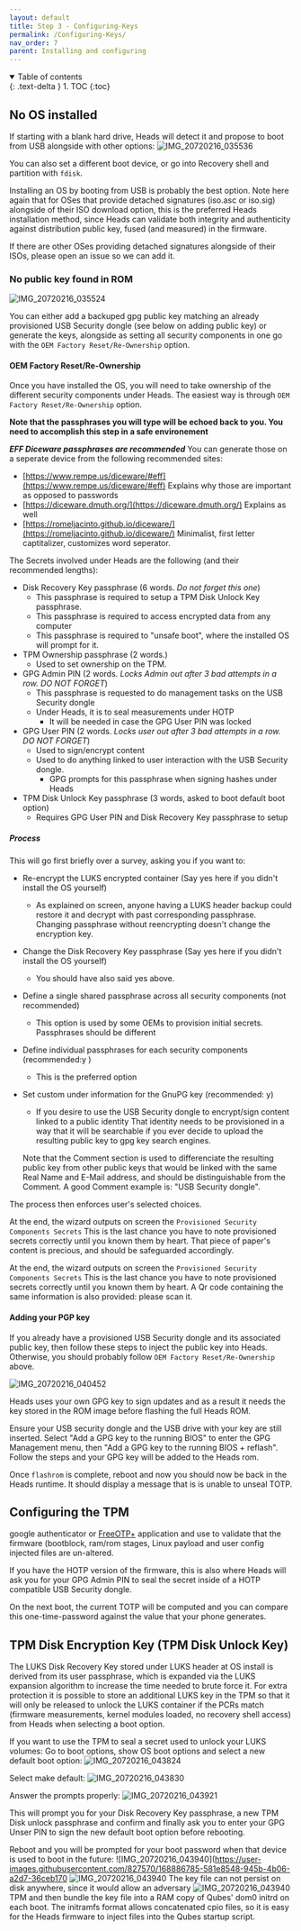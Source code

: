 ```yaml
---
layout: default
title: Step 3 - Configuring-Keys
permalink: /Configuring-Keys/
nav_order: 7
parent: Installing and configuring
---
```


<!-- markdownlint-disable MD033 -->
<details open markdown="block">
  <summary>
    Table of contents
  </summary>
  {: .text-delta }
1. TOC
{:toc}
</details>
<!-- markdownlint-enable MD033 -->

## No OS installed

If starting with a blank hard drive, Heads will detect it and propose to
 boot from USB alongside with other options:
![IMG_20720216_035536](https://user-images.githubusercontent.com/827570/168883552-58dfb283-52b1-4026-9ae3-ae962dfb0672.JPG)

You can also set a different boot device, or go into Recovery shell and
partition with `fdisk`.

Installing an OS by booting from USB is probably the best option. Note here
again that for OSes that provide detached signatures (iso.asc or iso.sig)
alongside of their ISO download option, this is the preferred Heads
installation method, since Heads can validate both integrity and authenticity
against distribution public key, fused (and measured) in the firmware.

If there are other OSes providing detached signatures alongside of their ISOs,
please open an issue so we can add it.

### No public key found in ROM
![IMG_20720216_035524](https://user-images.githubusercontent.com/827570/168883785-a94c77dc-0743-4622-83cf-62bbf8024462.JPG)

You can either add a backuped gpg public key matching an already provisioned
USB Security dongle (see below on adding public key) or generate the keys,
alongside as setting all security components in one go with the `OEM Factory
Reset/Re-Ownership` option.

#### OEM Factory Reset/Re-Ownership
Once you have installed the OS, you will need to take ownership of the
different security components under Heads. The easiest way is through `OEM
Factory Reset/Re-Ownership` option.

**Note that the passphrases you will type will be echoed back to you. You need
to accomplish this step in a safe environement**

**_EFF Diceware passphrases are recommended_**
You can generate those on a seperate device from the following recommended
sites:
- [https://www.rempe.us/diceware/#eff](https://www.rempe.us/diceware/#eff) Explains why those are important as opposed to passwords
- [https://diceware.dmuth.org/](https://diceware.dmuth.org/) Explains as well
- [https://romeljacinto.github.io/diceware/](https://romeljacinto.github.io/diceware/) Minimalist, first letter captitalizer, customizes word seperator.

The Secrets involved under Heads are the following (and their recommended lengths):

- Disk Recovery Key passphrase (6 words. _Do not forget this one_)
  - This passphrase is required to setup a TPM Disk Unlock Key passphrase.
  - This passphrase is required to access encrypted data from any computer
  - This passphrase is required to "unsafe boot", where the installed OS will prompt for it.
- TPM Ownership passphrase (2 words.)
  - Used to set ownership on the TPM.
- GPG Admin PIN (2 words. _Locks Admin out after 3 bad attempts in a row. DO
  NOT FORGET_)
  - This passphrase is requested to do management tasks on the USB Security dongle
  - Under Heads, it is to seal measurements under HOTP
    - It will be needed in case the GPG User PIN was locked
- GPG User PIN (2 words. _Locks user out after 3 bad attempts in a row. DO NOT
  FORGET_)
  - Used to sign/encrypt content
  - Used to do anything linked to user interaction with the USB Security dongle.
    - GPG prompts for this passphrase when signing hashes under Heads
- TPM Disk Unlock Key passphrase (3 words, asked to boot default boot option)
  - Requires GPG User PIN and Disk Recovery Key passphrase to setup

##### Process
This will go first briefly over a survey, asking you if you want to: 

- Re-encrypt the LUKS encrypted container (Say yes here if you didn't install the OS yourself)
  - As explained on screen, anyone having a LUKS header backup could restore it and decrypt with
    past corresponding passphrase. Changing passphrase without reencrypting doesn't change the
    encryption key.
- Change the Disk Recovery Key passphrase (Say yes here if you didn't install the OS yourself)
  - You should have also said yes above.
- Define a single shared passphrase across all security components (not recommended)
  - This option is used by some OEMs to provision initial secrets. Passphrases should be different
- Define individual passphrases for each security components (recommended:y )
  - This is the preferred option
- Set custom under information for the GnuPG key (recommended: y)
  - If you desire to use the USB Security dongle to encrypt/sign content linked to a public identity
  That identity needs to be provisioned in a way that it will be searchable if you ever decide to
  upload the resulting public key to gpg key search engines.
  
  Note that the Comment section is used to differenciate the resulting public key from other public
  keys that would be linked with the same Real Name and E-Mail address, and should be distinguishable
  from the Comment. A good Comment example is: "USB Security dongle".

The process then enforces user's selected choices. 

At the end, the wizard outputs on screen the `Provisioned Security Components Secrets` 
This is the last chance you have to note provisioned secrets correctly until you known them by heart. 
That piece of paper's content is precious, and should be safeguarded accordingly. 

At the end, the wizard outputs on screen the `Provisioned Security Components
Secrets` This is the last chance you have to note provisioned secrets correctly
until you known them by heart. A Qr code containing the same information is also provided: please scan it.


#### Adding your PGP key

If you already have a provisioned USB Security dongle and its associated
  public key, then follow these steps to inject the public key into Heads.
Otherwise, you should probably follow `OEM Factory Reset/Re-Ownership` above.

![IMG_20720216_040452](https://user-images.githubusercontent.com/827570/168885326-67a3b8e6-ba17-483e-b5ea-72fdc8123dbc.JPG)

Heads uses your own GPG key to sign updates and as a result it needs the key
stored in the ROM image before flashing the full Heads ROM.

Ensure your USB security dongle and the USB drive with your key are still
inserted. Select "Add a GPG key to the running BIOS" to enter the GPG
Management menu, then "Add a GPG key to the running BIOS + reflash". Follow the
steps and your GPG key will be added to the Heads rom.

Once `flashrom` is complete, reboot and now you should now be back in the Heads
runtime. It should display a message that is is unable to unseal TOTP.

## Configuring the TPM
google authenticator or [FreeOTP+](https://f-droid.org/en/packages/org.liberty.android.freeotpplus/)
application and use to validate that the firmware (bootblock, ram/rom stages,
Linux payload and user config injected files are un-altered.

If you have the HOTP version of the firmware, this is also where Heads will ask
you for your GPG Admin PIN to seal the secret inside of a HOTP compatible USB
Security dongle.

On the next boot, the current TOTP will be computed and you can compare this
one-time-password against the value that your phone generates.

TPM Disk Encryption Key (TPM Disk Unlock Key)
---

The LUKS Disk Recovery Key stored under LUKS header at OS install is derived
from its user passphrase, which is expanded via the LUKS expansion algorithm to
increase the time needed to brute force it. For extra protection it is possible
to store an additional LUKS key in the TPM so that it will only be released to
unlock the LUKS container if the PCRs match (firmware measurements, kernel
modules loaded, no recovery shell access) from Heads when selecting a boot
option.

If you want to use the TPM to seal a secret used to unlock your LUKS volumes:
Go to boot options, show OS boot options and select a new default boot option:
![IMG_20720216_043824](https://user-images.githubusercontent.com/827570/168886309-35bf30e5-5afc-4203-b991-6f832317d4e1.JPG)

Select make default:
![IMG_20720216_043830](https://user-images.githubusercontent.com/827570/168886395-2678e5b0-771c-4a69-a484-6ee0ca9fc016.JPG)

Answer the prompts properly:
![IMG_20720216_043921](https://user-images.githubusercontent.com/827570/168886507-6e8671f1-c553-464c-90dc-28137a5fbf46.JPG)

This will prompt you for your Disk Recovery Key passphrase, a new TPM Disk
unlock passphrase and confirm and finally ask you to enter your GPG Unser PIN
to sign the new default boot option before rebooting.

Reboot and you will be prompted for your boot password when that device is used
to boot in the future:
![IMG_20720216_043940](https://user-images.githubusercontent.com/827570/168886785-581e8548-945b-4b06-a2d7-36ceb170
![IMG_20720216_043940](https://user-images.githubusercontent.com/827570/168886785-581e8548-945b-4b06-a2d7-36ceb170)
The key file can not persist on disk anywhere, since it would allow an adversary
![IMG_20720216_043940](https://user-images.githubusercontent.com/827570/168886785-581e8548-945b-4b06-a2d7-36ceb170)
TPM and then bundle the key file into a RAM copy of Qubes' dom0 initrd on each
boot. The initramfs format allows concatenated cpio files, so it is easy for the
Heads firmware to inject files into the Qubes startup script.
